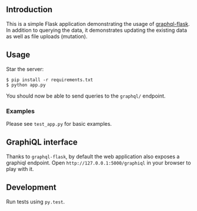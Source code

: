 ## Introduction

This is a simple Flask application demonstrating the usage of [graphql-flask](https://pypi.python.org/pypi/graphql-flask). In addition to querying the data, it demonstrates updating the existing data as well as file uploads (mutation).

## Usage

Star the server:

```
$ pip install -r requirements.txt
$ python app.py
```

You should now be able to send queries to the `graphql/` endpoint.

### Examples

Please see `test_app.py` for basic examples.

## GraphiQL interface

Thanks to `graphql-flask`, by default the web application also exposes
a graphiql endpoint. Open `http://127.0.0.1:5000/graphiql` in your
browser to play with it.

## Development

Run tests using ``py.test``.
